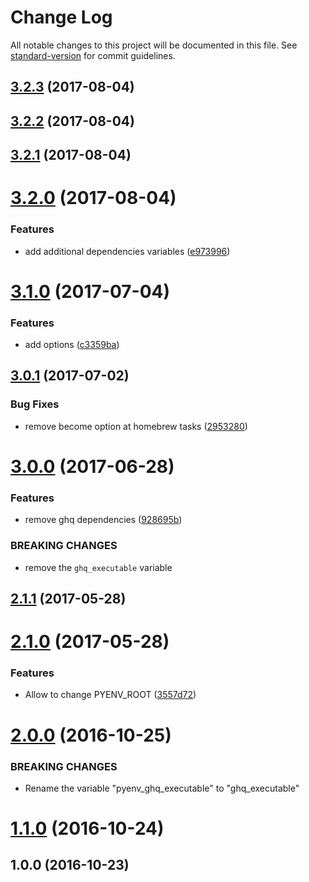 # Change Log

All notable changes to this project will be documented in this file. See [standard-version](https://github.com/conventional-changelog/standard-version) for commit guidelines.

<a name="3.2.3"></a>
## [3.2.3](https://github.com/suzuki-shunsuke/ansible-pyenv/compare/v3.2.2...v3.2.3) (2017-08-04)



<a name="3.2.2"></a>
## [3.2.2](https://github.com/suzuki-shunsuke/ansible-pyenv/compare/v3.2.1...v3.2.2) (2017-08-04)



<a name="3.2.1"></a>
## [3.2.1](https://github.com/suzuki-shunsuke/ansible-pyenv/compare/3.2.0...v3.2.1) (2017-08-04)



<a name="3.2.0"></a>
# [3.2.0](https://github.com/suzuki-shunsuke/ansible-pyenv/compare/3.1.0...3.2.0) (2017-08-04)


### Features

* add additional dependencies variables ([e973996](https://github.com/suzuki-shunsuke/ansible-pyenv/commit/e973996))



<a name="3.1.0"></a>
# [3.1.0](https://github.com/suzuki-shunsuke/ansible-pyenv/compare/3.0.1...3.1.0) (2017-07-04)


### Features

* add options ([c3359ba](https://github.com/suzuki-shunsuke/ansible-pyenv/commit/c3359ba))



<a name="3.0.1"></a>
## [3.0.1](https://github.com/suzuki-shunsuke/ansible-pyenv/compare/3.0.0...3.0.1) (2017-07-02)


### Bug Fixes

* remove become option at homebrew tasks ([2953280](https://github.com/suzuki-shunsuke/ansible-pyenv/commit/2953280))



<a name="3.0.0"></a>
# [3.0.0](https://github.com/suzuki-shunsuke/ansible-pyenv/compare/2.1.1...3.0.0) (2017-06-28)


### Features

* remove ghq dependencies ([928695b](https://github.com/suzuki-shunsuke/ansible-pyenv/commit/928695b))


### BREAKING CHANGES

* remove the `ghq_executable` variable



<a name="2.1.1"></a>
## [2.1.1](https://github.com/suzuki-shunsuke/ansible-pyenv/compare/2.1.0...2.1.1) (2017-05-28)



<a name="2.1.0"></a>
# [2.1.0](https://github.com/suzuki-shunsuke/ansible-pyenv/compare/2.0.0...2.1.0) (2017-05-28)


### Features

* Allow to change PYENV_ROOT ([3557d72](https://github.com/suzuki-shunsuke/ansible-pyenv/commit/3557d72))



<a name="2.0.0"></a>
# [2.0.0](https://github.com/suzuki-shunsuke/ansible-pyenv/compare/1.1.0...2.0.0) (2016-10-25)


### BREAKING CHANGES

* Rename the variable "pyenv_ghq_executable" to "ghq_executable"



<a name="1.1.0"></a>
# [1.1.0](https://github.com/suzuki-shunsuke/ansible-pyenv/compare/1.0.0...1.1.0) (2016-10-24)



<a name="1.0.0"></a>
## 1.0.0 (2016-10-23)
